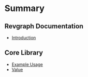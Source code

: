 # Summary

## Revgraph Documentation
* [Introduction](README.md)

## Core Library
* [Example Usage](core/00-example-usage.md)
* [Value](core/01-value.md)
